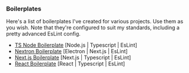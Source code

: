 ### Boilerplates
Here's a list of boilerplates I've created for various projects. Use them as you wish.
Note that they're configured to suit my standards, including a pretty advanced EsLint config.

- [TS Node Boilerplate](https://github.com/yoratoni/ts-node-boilerplate) [Node.js  | Typescript | EsLint]
- [Nextron Boilerplate](https://github.com/yoratoni/nextron-boilerplate) [Electron | Next.js    | EsLint]
- [Next.js Boilerplate](https://github.com/yoratoni/next-js-boilerplate) [Next.js  | Typescript | EsLint]
- [React Boilerplate](https://github.com/yoratoni/react-boilerplate)     [React    | Typescript | EsLint]

